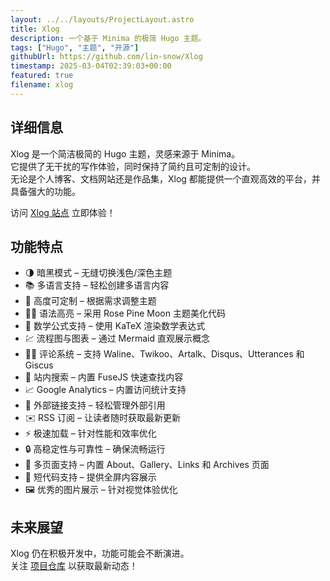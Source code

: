 ```yaml
---
layout: ../../layouts/ProjectLayout.astro
title: Xlog
description: 一个基于 Minima 的极简 Hugo 主题。
tags: ["Hugo", "主题", "开源"]
githubUrl: https://github.com/lin-snow/Xlog
timestamp: 2025-03-04T02:39:03+00:00
featured: true
filename: xlog
---
```


## 详细信息

Xlog 是一个简洁极简的 Hugo 主题，灵感来源于 Minima。  
它提供了无干扰的写作体验，同时保持了简约且可定制的设计。  
无论是个人博客、文档网站还是作品集，Xlog 都能提供一个直观高效的平台，并具备强大的功能。  

访问 [Xlog 站点](https://linsnow.cn/) 立即体验！

## 功能特点

- 🌗 暗黑模式 – 无缝切换浅色/深色主题
- 📚 多语言支持 – 轻松创建多语言内容
- 🎨 高度可定制 – 根据需求调整主题
- 🏳️‍🌈 语法高亮 – 采用 Rose Pine Moon 主题美化代码
- 🔢 数学公式支持 – 使用 KaTeX 渲染数学表达式
- 💹 流程图与图表 – 通过 Mermaid 直观展示概念
- 🧑‍💻 评论系统 – 支持 Waline、Twikoo、Artalk、Disqus、Utterances 和 Giscus
- 🔎 站内搜索 – 内置 FuseJS 快速查找内容
- 📈 Google Analytics – 内置访问统计支持
- 🔗 外部链接支持 – 轻松管理外部引用
- ✉️ RSS 订阅 – 让读者随时获取最新更新
- ⚡️ 极速加载 – 针对性能和效率优化
- 🔒 高稳定性与可靠性 – 确保流畅运行
- 📄 多页面支持 – 内置 About、Gallery、Links 和 Archives 页面
- 📜 短代码支持 – 提供全屏内容展示
- 🖼️ 优秀的图片展示 – 针对视觉体验优化

## 未来展望

Xlog 仍在积极开发中，功能可能会不断演进。  
关注 [项目仓库](https://github.com/lin-snow/hugo-theme-xlog) 以获取最新动态！